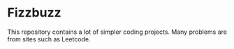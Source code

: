 # Fizzbuzz
This repository contains a lot of simpler coding projects. Many problems are from sites such as Leetcode.
